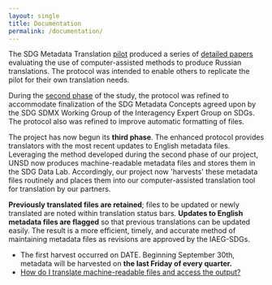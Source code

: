 ```yaml
---
layout: single
title: Documentation
permalink: /documentation/
---
```


The SDG Metadata Translation [pilot](/sdg-metadata/pilot/) produced a series of [detailed papers](https://worldbank.github.io/sdg-metadata/pilot/documentation/) evaluating the use of computer-assisted methods to produce Russian translations. The protocol was intended to enable others to replicate the pilot for their own translation needs. 

During the [second phase](/sdg-metadata/phase_2/) of the study, the protocol was refined to accommodate finalization of the SDG Metadata Concepts agreed upon by the SDG SDMX Working Group of the Interagency Expert Group on SDGs. The protocol also was refined to improve automatic formatting of files.

The project has now begun its **third phase**. The enhanced protocol provides translators with the most recent updates to English metadata files. Leveraging the method developed during the second phase of our project, UNSD now produces machine-readable metadata files and stores them in the SDG Data Lab. Accordingly, our project now 'harvests' these metadata files routinely and places them into our computer-assisted translation tool for translation by our partners. 

**Previously translated files are retained**; files to be updated or newly translated are noted within translation status bars. **Updates to English metadata files are flagged** so that previous translations can be updated easily. The result is a more efficient, timely, and accurate method of maintaining metadata files as revisions are approved by the IAEG-SDGs.

* The first harvest occurred on DATE. Beginning September 30th, metadata will be harvested on **the last Friday of every quarter.**
* [How do I translate machine-readable files and access the output?](https://docs.google.com/document/d/1O2k7Gphah0KYXhVYsOQGWPb_TMyrOiCCzjjBsS0CNTQ/edit?usp=sharing)
  
 

